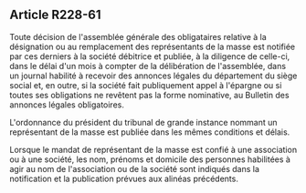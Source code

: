 Article R228-61
----
Toute décision de l'assemblée générale des obligataires relative à la
désignation ou au remplacement des représentants de la masse est notifiée par
ces derniers à la société débitrice et publiée, à la diligence de celle-ci, dans
le délai d'un mois à compter de la délibération de l'assemblée, dans un journal
habilité à recevoir des annonces légales du département du siège social et, en
outre, si la société fait publiquement appel à l'épargne ou si toutes ses
obligations ne revêtent pas la forme nominative, au Bulletin des annonces
légales obligatoires.

L'ordonnance du président du tribunal de grande instance nommant un représentant
de la masse est publiée dans les mêmes conditions et délais.

Lorsque le mandat de représentant de la masse est confié à une association ou à
une société, les nom, prénoms et domicile des personnes habilitées à agir au nom
de l'association ou de la société sont indiqués dans la notification et la
publication prévues aux alinéas précédents.
